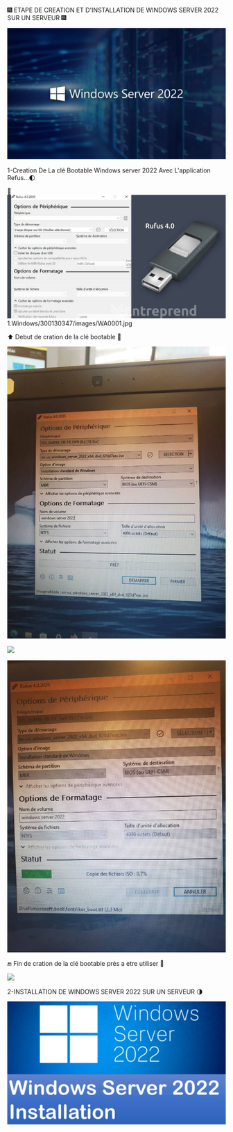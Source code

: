 🎆 ETAPE DE CREATION ET D'INSTALLATION DE WINDOWS SERVER 2022 SUR UN SERVEUR 🎆

<img src=images/windows-server-2022.webp width='' height='' > </img>

1-Creation De La clé Bootable Windows server 2022 Avec L'application Refus...🌓

🧐 <img src=images/Rufus-4.0.webp width='' height='' > </img>
1.Windows/300130347/images/WA0001.jpg

⬆️ Debut de cration de la clé bootable 💾

<img src=images/WA0001.jpg width='' height='' > </img>

<img src=images/WA0002.jpg width='' height='' > </img>

<img src=images/WA0003.jpg width='' height='' > </img>

🔚 Fin de cration de la clé bootable prés a etre utiliser 💾

<img src=images/ width='' height='' > </img>


2-INSTALLATION DE WINDOWS SERVER 2022 SUR UN SERVEUR 🌗

<img src=images/maxresdefault.jpg width='' height='' > </img>

